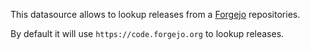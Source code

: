 This datasource allows to lookup releases from a [Forgejo](https://forgejo.org) repositories.

By default it will use `https://code.forgejo.org` to lookup releases.
